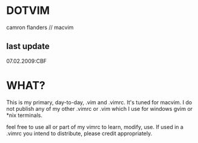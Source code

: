 DOTVIM
======

camron flanders // macvim

last update
-----------

07.02.2009:CBF

WHAT?
=====

This is my primary, day-to-day, .vim and .vimrc. It's tuned for macvim.
I do not publish any of my other .vimrc or .vim which I use for windows gvim
or *nix terminals.

feel free to use all or part of my vimrc to learn, modify, use. If used in
a .vimrc you intend to distribute, please credit appropriately.

